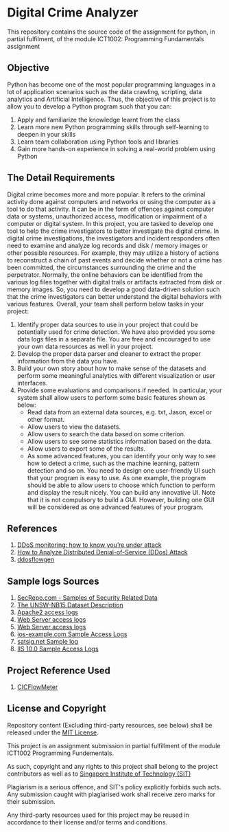 # Digital Crime Analyzer
This repository contains the source code of the assignment for python, in partial fulfilment, of the module ICT1002: Programming Fundamentals assignment

## Objective
Python has become one of the most popular programming languages in a lot of application scenarios such as the data crawling, scripting, data analytics and Artificial Intelligence. Thus, the objective of this project is to allow you to develop a Python program such that you can:
1. Apply and familiarize the knowledge learnt from the class
2. Learn more new Python programming skills through self-learning to deepen in your skills
3. Learn team collaboration using Python tools and libraries
4. Gain more hands-on experience in solving a real-world problem using Python

## The Detail Requirements
Digital crime becomes more and more popular. It refers to the criminal activity done against computers and networks or using the computer as a tool to do that activity. It can be in the form of offences against computer data or systems, unauthorized access, modification or impairment of a computer or digital system.
In this project, you are tasked to develop one tool to help the crime investigators to better investigate the digital crime. In digital crime investigations, the investigators and incident responders often need to examine and analyze log records and disk / memory images or other possible resources. For example, they may utilize a history of actions to reconstruct a chain of past events and decide whether or not a crime has been committed, the circumstances surrounding the crime and the perpetrator. Normally, the online behaviors can be identified from the various log files together with digital trails or artifacts extracted from disk or memory images. So, you need to develop a good data-driven solution such that the crime investigators can better understand the digital behaviors with various features.
Overall, your team shall perform below tasks in your project:
1. Identify proper data sources to use in your project that could be potentially used for crime detection. We have also provided you some data logs files in a separate file. You are free and encouraged to use your own data resources as well in your project.
2. Develop the proper data parser and cleaner to extract the proper information from the data you have.
3. Build your own story about how to make sense of the datasets and perform some meaningful analytics with different visualization or user interfaces.
4. Provide some evaluations and comparisons if needed.
In particular, your system shall allow users to perform some basic features shown as below:
    * Read data from an external data sources, e.g. txt, Jason, excel or other format.
    * Allow users to view the datasets.
    * Allow users to search the data based on some criterion.
    * Allow users to see some statistics information based on the data.
    * Allow users to export some of the results.
    * As some advanced features, you can identify your only way to see how to detect a crime, such
as the machine learning, pattern detection and so on.
You need to design one user-friendly UI such that your program is easy to use. As one example, the
program should be able to allow users to choose which function to perform and display the result
nicely. You can build any innovative UI. Note that it is not compulsory to build a GUI. However,
building one GUI will be considered as one advanced features of your program.

## References
1.  [DDoS monitoring: how to know you’re under attack](https://www.loggly.com/blog/ddos-monitoring-how-to-know-youre-under-attack/)
2.  [How to Analyze Distributed Denial-of-Service (DDos) Attack](https://kukuruku.co/post/some-useful-commands-to-use-during-ddos/)
3.  [ddosflowgen](https://github.com/GaloisInc/ddosflowgen)

## Sample logs Sources
1.  [SecRepo.com - Samples of Security Related Data](http://www.secrepo.com/)
2.  [The UNSW-NB15 Dataset Description](https://www.unsw.adfa.edu.au/unsw-canberra-cyber/cybersecurity/ADFA-NB15-Datasets/)
3.  [Apache2 access logs](http://www.thierrysigg.com/piwik/plugins/VisitorGenerator/data/access.log)
4.  [Web Server access logs](http://www.redmine.or.kr/attachments/65/access.log)
5.  [Web Server access logs](https://www.todaynewsportal.com/access.log)
6.  [ios-example.com Sample Access Logs](https://pajda.fit.vutbr.cz/ios/ios-19-1-logs/blob/master/ios-example.com.access.log)
7.  [satsig.net Sample log](http://www.satsig.net/logfile.htm)
8.  [IIS 10.0 Sample Access Logs](https://www.site-logfile-explorer.com/logfile-samples/u_ex171118-sample.txt)

## Project Reference Used
1.  [CICFlowMeter](https://www.unb.ca/cic/research/applications.html#CICFlowMeter)

## License and Copyright
Repository content (Excluding third-party resources, see below) shall be released under the [MIT License](LICENSE).

This project is an assignment submission in partial fulfillment of the module ICT1002 Programming Fundementals.

As such, copyright and any rights to this project shall belong to the project contributors as well as to [Singapore Institute of Technology (SIT)](https://www.singaporetech.edu.sg/)

Plagiarism is a serious offence, and SIT's policy explicitly forbids such acts. Any submission caught with plagiarised work shall receive zero marks for their submission.

Any third-party resources used for this project may be reused in accordance to their license and/or terms and conditions.
